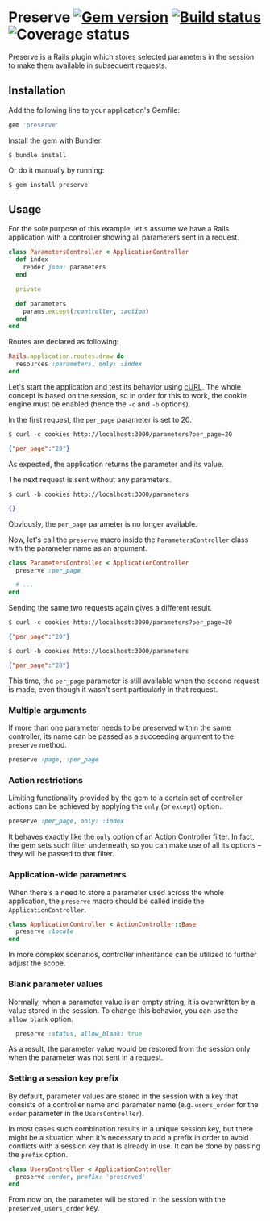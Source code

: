 # Preserve [![Gem version](https://img.shields.io/gem/v/preserve)](https://rubygems.org/gems/preserve) [![Build status](https://img.shields.io/travis/pienkowb/preserve/develop)](https://travis-ci.org/pienkowb/preserve) ![Coverage status](https://img.shields.io/coveralls/github/pienkowb/preserve/develop)

Preserve is a Rails plugin which stores selected parameters in the session to make them available in subsequent requests.

## Installation

Add the following line to your application's Gemfile:

```ruby
gem 'preserve'
```

Install the gem with Bundler:

```
$ bundle install
```

Or do it manually by running:

```
$ gem install preserve
```

## Usage

For the sole purpose of this example, let's assume we have a Rails application with a controller showing all parameters sent in a request.

```ruby
class ParametersController < ApplicationController
  def index
    render json: parameters
  end

  private

  def parameters
    params.except(:controller, :action)
  end
end
```

Routes are declared as following:

```ruby
Rails.application.routes.draw do
  resources :parameters, only: :index
end
```

Let's start the application and test its behavior using [cURL](https://curl.haxx.se/).
The whole concept is based on the session, so in order for this to work, the cookie engine must be enabled (hence the `-c` and `-b` options).

In the first request, the `per_page` parameter is set to 20.

```
$ curl -c cookies http://localhost:3000/parameters?per_page=20
```
```json
{"per_page":"20"}
```

As expected, the application returns the parameter and its value.

The next request is sent without any parameters.

```
$ curl -b cookies http://localhost:3000/parameters
```
```json
{}
```

Obviously, the `per_page` parameter is no longer available.

Now, let's call the `preserve` macro inside the `ParametersController` class with the parameter name as an argument.

```ruby
class ParametersController < ApplicationController
  preserve :per_page

  # ...
end
```

Sending the same two requests again gives a different result.

```
$ curl -c cookies http://localhost:3000/parameters?per_page=20
```
```json
{"per_page":"20"}
```

```
$ curl -b cookies http://localhost:3000/parameters
```
```json
{"per_page":"20"}
```

This time, the `per_page` parameter is still available when the second request is made, even though it wasn't sent particularly in that request.

### Multiple arguments

If more than one parameter needs to be preserved within the same controller, its name can be passed as a succeeding argument to the `preserve` method.

```ruby
preserve :page, :per_page
```

### Action restrictions

Limiting functionality provided by the gem to a certain set of controller actions can be achieved by applying the `only` (or `except`) option.

```ruby
preserve :per_page, only: :index
```

It behaves exactly like the `only` option of an [Action Controller filter](https://guides.rubyonrails.org/action_controller_overview.html#filters).
In fact, the gem sets such filter underneath, so you can make use of all its options – they will be passed to that filter.

### Application-wide parameters

When there's a need to store a parameter used across the whole application, the `preserve` macro should be called inside the `ApplicationController`.

```ruby
class ApplicationController < ActionController::Base
  preserve :locale
end
```

In more complex scenarios, controller inheritance can be utilized to further adjust the scope.

### Blank parameter values

Normally, when a parameter value is an empty string, it is overwritten by a value stored in the session.
To change this behavior, you can use the `allow_blank` option.

```ruby
  preserve :status, allow_blank: true
```

As a result, the parameter value would be restored from the session only when the parameter was not sent in a request.

### Setting a session key prefix

By default, parameter values are stored in the session with a key that consists of a controller name and parameter name (e.g. `users_order` for the `order` parameter in the `UsersController`).

In most cases such combination results in a unique session key, but there might be a situation when it's necessary to add a prefix in order to avoid conflicts with a session key that is already in use.
It can be done by passing the `prefix` option.

```ruby
class UsersController < ApplicationController
  preserve :order, prefix: 'preserved'
end
```

From now on, the parameter will be stored in the session with the `preserved_users_order` key.

